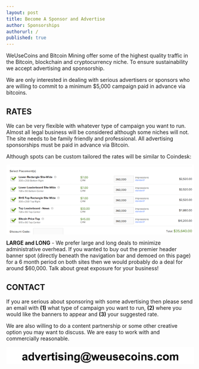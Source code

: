 ```yaml
---
layout: post
title: Become A Sponsor and Advertise
author: Sponsorships
authorurl: /
published: true
---
```


<p>WeUseCoins and Bitcoin Mining offer some of the highest quality traffic in the Bitcoin, blockchain and cryptocurrency niche. To ensure sustainability we accept advertising and sponsorship.
<p>We are only interested in dealing with serious advertisers or sponsors who are willing to commit to a minimum $5,000 campaign paid in advance via bitcoins.
<p><h2>RATES</h2>
<p>We can be very flexible with whatever type of campaign you want to run. Almost all legal business will be considered although some niches will not. The site needs to be family friendly and professional. All advertising sponsorships must be paid in advance via Bitcoin.
<p>Although spots can be custom tailored the rates will be similar to Coindesk: 
<p><img src="/images/sponsor/advertise-rates.png" alt="advertise rates" align="center">
<p><b>LARGE and LONG</b> - We prefer large and long deals to minimize administrative overhead. If you wanted to buy out the premier header banner spot (directly beneath the navigation bar and demoed on this page) for a 6 month period on both sites then we would probably do a deal for around $60,000. Talk about great exposure for your business!
<p><h2>CONTACT</h2>
<p>If you are serious about sponsoring with some advertising then please send an email with <b>(1)</b> what type of campaign you want to run, <b>(2)</b> where you would like the banners to appear and <b>(3)</b> your suggested rate.
<p>We are also willing to do a content partnership or some other creative option you may want to discuss. We are easy to work with and commercially reasonable.
<p><img src="/images/sponsor/advertise-contact-info.png" alt="advertise contact info" align="center">